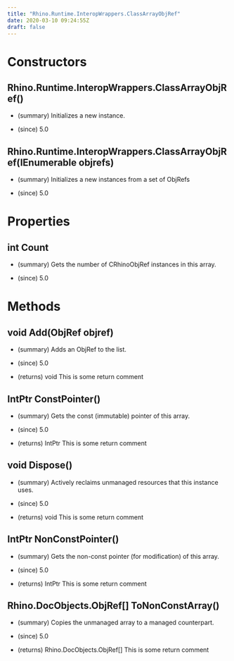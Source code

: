 ```yaml
---
title: "Rhino.Runtime.InteropWrappers.ClassArrayObjRef"
date: 2020-03-10 09:24:55Z
draft: false
---
```


# Constructors
## Rhino.Runtime.InteropWrappers.ClassArrayObjRef()
- (summary) 
     Initializes a new  instance.
     
- (since) 5.0
## Rhino.Runtime.InteropWrappers.ClassArrayObjRef(IEnumerable<ObjRef> objrefs)
- (summary) 
     Initializes a new instances from a set of ObjRefs
     
- (since) 5.0
# Properties
## int Count
- (summary) 
     Gets the number of CRhinoObjRef instances in this array.
     
- (since) 5.0
# Methods
## void Add(ObjRef objref)
- (summary) 
     Adds an ObjRef to the list.
     
- (since) 5.0
- (returns) void This is some return comment
## IntPtr ConstPointer()
- (summary) 
     Gets the const (immutable) pointer of this array.
     
- (since) 5.0
- (returns) IntPtr This is some return comment
## void Dispose()
- (summary) 
     Actively reclaims unmanaged resources that this instance uses.
     
- (since) 5.0
- (returns) void This is some return comment
## IntPtr NonConstPointer()
- (summary) 
     Gets the non-const pointer (for modification) of this array.
     
- (since) 5.0
- (returns) IntPtr This is some return comment
## Rhino.DocObjects.ObjRef[] ToNonConstArray()
- (summary) 
     Copies the unmanaged array to a managed counterpart.
     
- (since) 5.0
- (returns) Rhino.DocObjects.ObjRef[] This is some return comment
